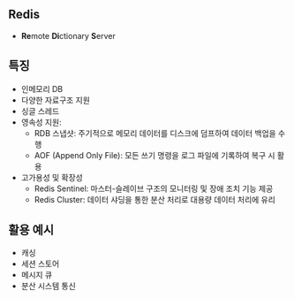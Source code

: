 ## Redis
- **Re**mote **Di**ctionary **S**erver

## 특징
- 인메모리 DB
- 다양한 자료구조 지원
- 싱글 스레드
- 영속성 지원:
  - RDB 스냅샷: 주기적으로 메모리 데이터를 디스크에 덤프하여 데이터 백업을 수행
  - AOF (Append Only File): 모든 쓰기 명령을 로그 파일에 기록하여 복구 시 활용
- 고가용성 및 확장성
  - Redis Sentinel: 마스터-슬레이브 구조의 모니터링 및 장애 조치 기능 제공
  - Redis Cluster: 데이터 샤딩을 통한 분산 처리로 대용량 데이터 처리에 유리

## 활용 예시
- 캐싱
- 세션 스토어
- 메시지 큐
- 분산 시스템 통신
